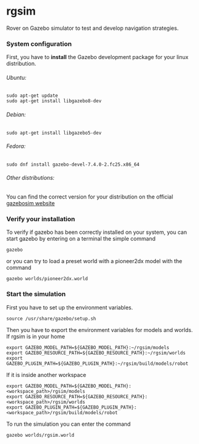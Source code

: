 # **rgsim**
Rover on Gazebo simulator to test and develop navigation strategies.

### **System configuration**
First, you have to **install** the Gazebo development package for your linux distribution.
###### Ubuntu:
```
sudo apt-get update
sudo apt-get install libgazebo8-dev
```
###### Debian:
```
sudo apt-get install libgazebo5-dev
```
###### Fedora:
```
sudo dnf install gazebo-devel-7.4.0-2.fc25.x86_64
```
###### Other distributions:
You can find the correct version for your distribution on the official [gazebosim website](http://gazebosim.org/tutorials?cat=install)

### **Verify your installation**
To verify if gazebo has been correctly installed on your system, you can start gazebo by entering on a terminal the simple command
```
gazebo
```
or you can try to load a preset world with a pioneer2dx model with the command
```
gazebo worlds/pioneer2dx.world
```

### **Start the simulation**
First you have to set up the environment variables.
```
source /usr/share/gazebo/setup.sh
```
Then you have to export the environment variables for models and worlds.
If rgsim is in your home
```
export GAZEBO_MODEL_PATH=${GAZEBO_MODEL_PATH}:~/rgsim/models
export GAZEBO_RESOURCE_PATH=${GAZEBO_RESOURCE_PATH}:~/rgsim/worlds
export GAZEBO_PLUGIN_PATH=${GAZEBO_PLUGIN_PATH}:~/rgsim/build/models/robot
```
If it is inside another workspace
```
export GAZEBO_MODEL_PATH=${GAZEBO_MODEL_PATH}:<workspace_path>/rgsim/models
export GAZEBO_RESOURCE_PATH=${GAZEBO_RESOURCE_PATH}:<workspace_path>/rgsim/worlds
export GAZEBO_PLUGIN_PATH=${GAZEBO_PLUGIN_PATH}:<workspace_path>/rgsim/build/models/robot
```
To run the simulation you can enter the command
```
gazebo worlds/rgsim.world
```
